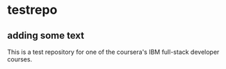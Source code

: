 # testrepo

## adding some text

This is a test repository for one of the coursera's IBM full-stack developer courses.
